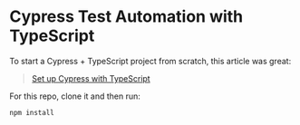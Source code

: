 # Cypress Test Automation with TypeScript

To start a Cypress + TypeScript project from scratch, this article was great:

> [Set up Cypress with TypeScript](https://www.codemotion.com/magazine/frontend/web-developer/how-to-set-up-a-cypress-typescript-project)

For this repo, clone it and then run:

```sh
npm install
```
